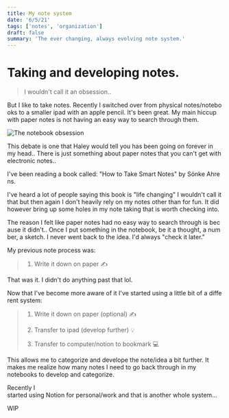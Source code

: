 ```yaml
---
title: My note system
date: '6/5/21'
tags: ['notes', 'organization']
draft: false
summary: 'The ever changing, always evolving note system.'
---
```


# Taking and developing notes.

> I wouldn't call it an obsession.. 

But I like to take notes. Recently I switched over from physical notes/notebooks to a smaller ipad with an apple pencil. It's been great. My main hiccup with paper notes is not having an easy way to search through them.

![The notebook obsession](/static/images/notes/notesPoll.png)

This debate is one that Haley would tell you has been going on forever in my head.. There is just something about paper notes that you can't get with electronic notes..

I've been reading a book called: "How to Take Smart Notes" by Sönke Ahrens.

I've heard a lot of people saying this book is "life changing" I wouldn't call it that but then again I don't heavily rely on my notes other than for fun. It did however bring up some holes in my note taking that is worth checking into.

The reason I felt like paper notes had no easy way to search through is because it didn't.. Once I put something in the notebook, be it a thought, a number, a sketch. I never went back to the idea. I'd always "check it later."

My previous note process was:

> 1. Write it down on paper ✍️

That was it. I didn't do anything past that lol.

Now that I've become more aware of it I've started using a little bit of a different system:

> 1. Write it down on paper (optional) ✍️
>
> 2. Transfer to ipad (develop further) 💡
>
> 3. Transfer to computer/notion to bookmark 💻

This allows me to categorize and develope the note/idea a bit further. It makes me realize how many notes I need to go back through in my notebooks to develop and categorize.

Recently I started using Notion for personal/work and that is another whole system...

WIP